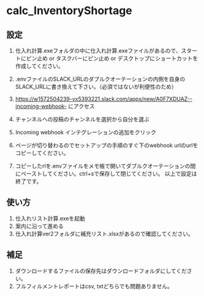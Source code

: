 # calc_InventoryShortage

## 設定
1. 仕入れ計算.exeフォルダの中に仕入れ計算.exeファイルがあるので、スタートにピン止め or タスクバーにピン止め or デスクトップにショートカットを作成してください。
2. .envファイルのSLACK_URLのダブルクオーテーションの内側を自身のSLACK_URLに書き換えて下さい。（必須ではないが利便性のため）

3. https://w1572504239-vx5393221.slack.com/apps/new/A0F7XDUAZ--incoming-webhook-     にアクセス
4. チャンネルへの投稿のチャンネルを選択から自分を選ぶ
5. Incoming webhook インテグレーションの追加をクリック
6. ページが切り替わるのでセットアップの手順のすぐ下のwebhook urlのurlをコピーしてください。
7. コピーしたrlを.envファイルをメモ帳で開いてダブルクオーテーションの間にペーストしてください。ctrl+sで保存して閉じてください。
以上で設定は終了です。


## 使い方
1. 仕入れリスト計算.exeを起動
2. 案内に沿って進める
3. 仕入れ計算ver2フォルダに補充リスト.xlsxがあるので確認してください。


## 補足
1. ダウンロードするファイルの保存先はダウンロードフォルダにしてください。
2. フルフィルメントレポートはcsv, txtどちらでも問題ありません。
